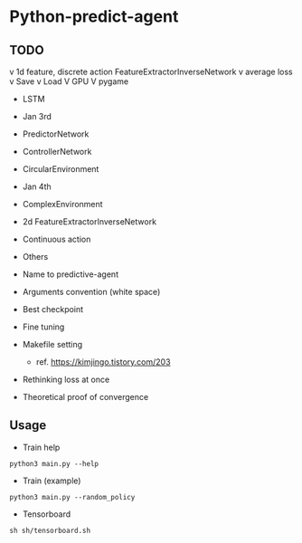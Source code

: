 # Python-predict-agent

## TODO
  v 1d feature, discrete action FeatureExtractorInverseNetwork
  v average loss
  v Save
  v Load
  V GPU
  V pygame
  - LSTM
  
  - Jan 3rd
  - PredictorNetwork
  - ControllerNetwork
  - CircularEnvironment

  - Jan 4th
  - ComplexEnvironment
  - 2d FeatureExtractorInverseNetwork
  - Continuous action

  - Others
  - Name to predictive-agent
  - Arguments convention (white space)
  - Best checkpoint
  - Fine tuning
  - Makefile setting
    - ref. https://kimjingo.tistory.com/203
  - Rethinking loss at once
  - Theoretical proof of convergence

## Usage
- Train help
```
python3 main.py --help
```

- Train (example)
```
python3 main.py --random_policy
```

- Tensorboard
```
sh sh/tensorboard.sh
```